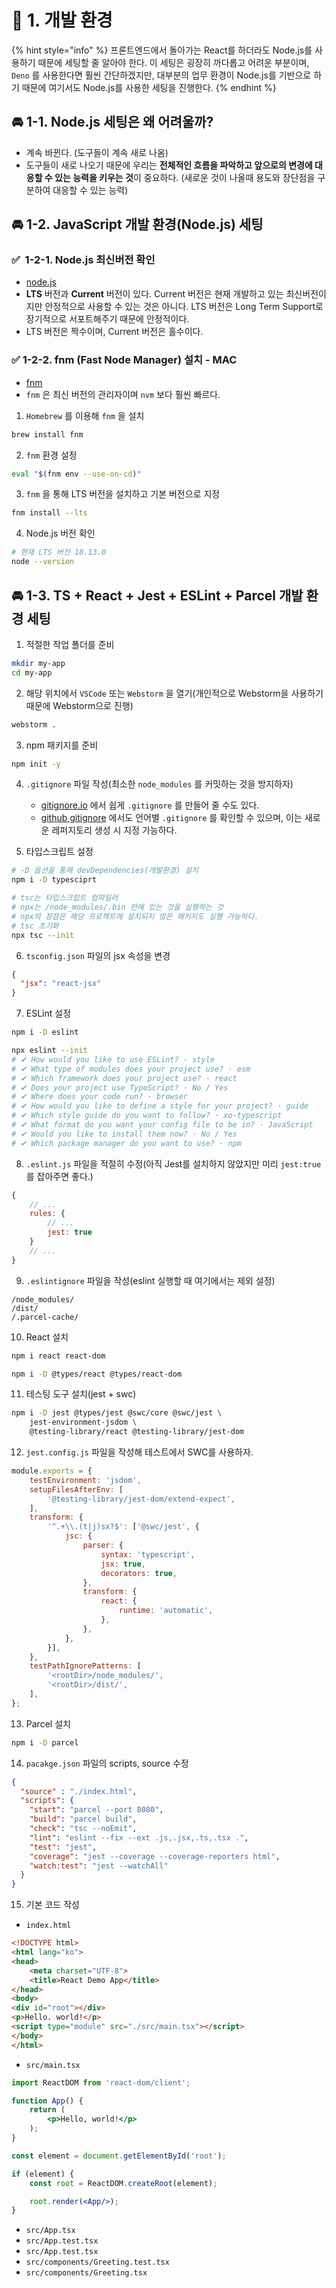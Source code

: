 # 🌈 1. 개발 환경

{% hint style="info" %}
프론트엔드에서 돌아가는 React를 하더라도 Node.js를 사용하기 때문에 세팅할 줄 알아야 한다. 이 세팅은 굉장히 까다롭고 어려운 부분이며, `Deno` 를 사용한다면 훨씬 간단하겠지만, 대부분의 업무 환경이 Node.js를 기반으로 하기 때문에 여기서도 Node.js를 사용한 세팅을 진행한다.
{% endhint %}

## 🚘‍ 1-1. Node.js 세팅은 왜 어려울까?

- 계속 바뀐다. (도구들이 계속 새로 나옴)
- 도구들이 새로 나오기 때문에 우리는 **전체적인 흐름을 파악하고 앞으로의 변경에 대응할 수 있는 능력을 키우는 것**이 중요하다. (새로운 것이 나올때 용도와 장단점을 구분하여 대응할 수 있는 능력)

## 🚘 1-2. JavaScript 개발 환경(Node.js) 세팅

### ✅  1-2-1. Node.js 최신버전 확인

- [node.js](https://nodejs.org/en/)
- **LTS** 버전과 **Current** 버전이 있다. Current 버전은 현재 개발하고 있는 최신버전이지만 안정적으로 사용할 수 있는 것은 아니다. LTS 버전은 Long Term Support로 장기적으로 서포트해주기 때문에 안정적이다.
- LTS 버전은 짝수이며, Current 버전은 홀수이다.

### ✅ 1-2-2. fnm (Fast Node Manager) 설치 - MAC

- [fnm](https://github.com/Schniz/fnm)
- `fnm` 은 최신 버전의 관리자이며 `nvm` 보다 훨씬 빠르다.
1. `Homebrew` 를 이용해 `fnm` 을 설치

```bash
brew install fnm
```

2. `fnm` 환경 설정

```bash
eval "$(fnm env --use-on-cd)"
```

3. `fnm` 을 통해 LTS 버전을 설치하고 기본 버전으로 지정

```bash
fnm install --lts
```

4. Node.js 버전 확인

```bash
# 현재 LTS 버전 18.13.0
node --version
```

## 🚘 1-3. TS + React + Jest + ESLint + Parcel 개발 환경 세팅

1. 적절한 작업 폴더를 준비

```bash
mkdir my-app
cd my-app
```

2. 해당 위치에서 `VSCode` 또는 `Webstorm` 을 열기(개인적으로 Webstorm을 사용하기 때문에 Webstorm으로 진행)

```bash
webstorm . 
```

3. npm 패키지를 준비

```bash
npm init -y
```

4. `.gitignore` 파일 작성(최소한 `node_modules` 를 커밋하는 것을 방지하자)
    - [gitignore.io](https://www.toptal.com/developers/gitignore) 에서 쉽게 `.gitignore` 를 만들어 줄 수도 있다.
    - [github gitignore](https://github.com/github/gitignore) 에서도 언어별 `.gitignore` 를 확인할 수 있으며, 이는 새로운 레퍼지토리 생성 시 지정 가능하다.

5. 타입스크립트 설정

```bash
# -D 옵션을 통해 devDependencies(개발환경) 설치
npm i -D typesciprt

# tsc는 타입스크립트 컴파일러
# npx는 /node_modules/.bin 안에 있는 것을 실행하는 것
# npx의 장점은 해당 프로젝트에 설치되지 않은 패키지도 실행 가능하다.
# tsc 초기화
npx tsc --init
```

6. `tsconfig.json` 파일의 jsx 속성을 변경

```json
{
  "jsx": "react-jsx"
}
```

7. ESLint 설정

```bash
npm i -D eslint

npx eslint --init
# ✔ How would you like to use ESLint? · style
# ✔ What type of modules does your project use? · esm
# ✔ Which framework does your project use? · react
# ✔ Does your project use TypeScript? · No / Yes
# ✔ Where does your code run? · browser
# ✔ How would you like to define a style for your project? · guide
# ✔ Which style guide do you want to follow? · xo-typescript
# ✔ What format do you want your config file to be in? · JavaScript
# ✔ Would you like to install them now? · No / Yes
# ✔ Which package manager do you want to use? · npm
```

8. `.eslint.js` 파일을 적절히 수정(아직 Jest를 설치하지 않았지만 미리 `jest:true` 를 잡아주면 좋다.)

```jsx
{
    // ...
    rules: {
        // ...
        jest: true
    }
    // ...
}
```

9. `.eslintignore` 파일을 작성(eslint 실행할 때 여기에서는 제외 설정)

```
/node_modules/
/dist/
/.parcel-cache/
```

10. React 설치

```bash
npm i react react-dom

npm i -D @types/react @types/react-dom
```

11. 테스팅 도구 설치(jest + swc)

```bash
npm i -D jest @types/jest @swc/core @swc/jest \
    jest-environment-jsdom \
    @testing-library/react @testing-library/jest-dom
```

12. `jest.config.js` 파일을 작성해 테스트에서 SWC를 사용하자.

```jsx
module.exports = {
    testEnvironment: 'jsdom',
    setupFilesAfterEnv: [
        '@testing-library/jest-dom/extend-expect',
    ],
    transform: {
        '^.+\\.(t|j)sx?$': ['@swc/jest', {
            jsc: {
                parser: {
                    syntax: 'typescript',
                    jsx: true,
                    decorators: true,
                },
                transform: {
                    react: {
                        runtime: 'automatic',
                    },
                },
            },
        }],
    },
    testPathIgnorePatterns: [
        '<rootDir>/node_modules/',
        '<rootDir>/dist/',
    ],
};
```

13. Parcel 설치

```bash
npm i -D parcel
```

14. `pacakge.json` 파일의 scripts, source 수정

```json
{
  "source" : "./index.html",
  "scripts": {
    "start": "parcel --port 8080",
    "build": "parcel build",
    "check": "tsc --noEmit",
    "lint": "eslint --fix --ext .js,.jsx,.ts,.tsx .",
    "test": "jest",
    "coverage": "jest --coverage --coverage-reporters html",
    "watch:test": "jest --watchAll"
  }
}
```

15. 기본 코드 작성
- `index.html`

```html
<!DOCTYPE html>
<html lang="ko">
<head>
    <meta charset="UTF-8">
    <title>React Demo App</title>
</head>
<body>
<div id="root"></div>
<p>Hello. world!</p>
<script type="module" src="./src/main.tsx"></script>
</body>
</html>
```

- `src/main.tsx`

```jsx
import ReactDOM from 'react-dom/client';

function App() {
    return (
        <p>Hello, world!</p>
    );
}

const element = document.getElementById('root');

if (element) {
    const root = ReactDOM.createRoot(element);

    root.render(<App/>);
}
```

- `src/App.tsx`
- `src/App.test.tsx`
- `src/App.test.tsx`
- `src/components/Greeting.test.tsx`
- `src/components/Greeting.tsx`
